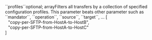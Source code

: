 <tr><td>``profiles``</td><td>optional; array</td><td>Filters all transfers by a collection of specified configuration profiles. This parameter beats other parameter such as ``mandator``, ``operation``, ``source``, ``target``, ...</td>
<td> [
  <div style="padding-left:10px;">"copy-per-SFTP-from-HostA-to-HostB",</div>
  <div style="padding-left:10px;">"copy-per-SFTP-from-HostA-to-HostC"</div>
  ]</td>
<td></td></tr>
